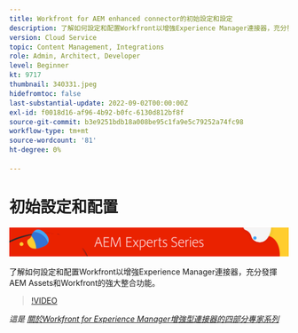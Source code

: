 ```yaml
---
title: Workfront for AEM enhanced connector的初始設定和設定
description: 了解如何設定和配置Workfront以增強Experience Manager連接器，充分發揮AEM Assets和Workfront的強大整合功能。
version: Cloud Service
topic: Content Management, Integrations
role: Admin, Architect, Developer
level: Beginner
kt: 9717
thumbnail: 340331.jpeg
hidefromtoc: false
last-substantial-update: 2022-09-02T00:00:00Z
exl-id: f0018d16-af96-4b92-b0fc-6130d812bf8f
source-git-commit: b3e9251bdb18a008be95c1fa9e5c79252a74fc98
workflow-type: tm+mt
source-wordcount: '81'
ht-degree: 0%

---
```


# 初始設定和配置

![AEM Experts系列](./assets/banner.png)

了解如何設定和配置Workfront以增強Experience Manager連接器，充分發揮AEM Assets和Workfront的強大整合功能。

>[!VIDEO](https://video.tv.adobe.com/v/340331?quality=12&learn=on)

_這是 [關於Workfront for Experience Manager增強型連接器的四部分專家系列](./overview.md)_
